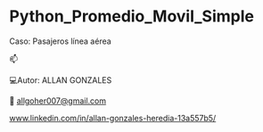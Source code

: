 # Python_Promedio_Movil_Simple
Caso: Pasajeros línea aérea  

📫 
   
   💻Autor: ALLAN GONZALES
   
   📩 allgoher007@gmail.com
   
   www.linkedin.com/in/allan-gonzales-heredia-13a557b5/
